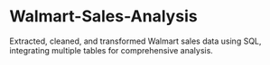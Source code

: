 # Walmart-Sales-Analysis
Extracted, cleaned, and transformed Walmart sales data using SQL, integrating multiple tables for comprehensive analysis.
